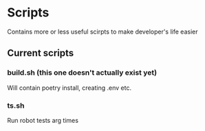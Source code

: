 # Scripts
Contains more or less useful scirpts to make developer's life easier

## Current scripts

### build.sh (this one doesn't actually exist yet)
Will contain poetry install, creating .env etc.

### ts.sh
Run robot tests arg times